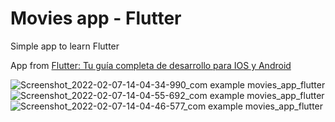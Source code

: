 # Movies app - Flutter

Simple app to learn Flutter

App from [Flutter: Tu guía completa de desarrollo para IOS y Android](https://www.udemy.com/course/flutter-ios-android-fernando-herrera/)

![Screenshot_2022-02-07-14-04-34-990_com example movies_app_flutter](https://user-images.githubusercontent.com/93559957/152864288-5c072487-bd85-483d-8b06-0496beeee58c.jpg)
![Screenshot_2022-02-07-14-04-55-692_com example movies_app_flutter](https://user-images.githubusercontent.com/93559957/152864293-2d87cbf3-3600-47e4-b1aa-b8ec1e0c59bd.jpg)
![Screenshot_2022-02-07-14-04-46-577_com example movies_app_flutter](https://user-images.githubusercontent.com/93559957/152864337-7ded32f4-603a-47cd-ac79-e9e5cc2e2be6.jpg)

